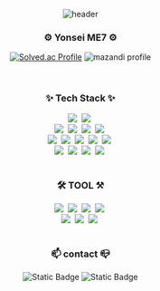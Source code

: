 <div align="center">
  
![header](https://capsule-render.vercel.app/api?type=waving&color=timeAuto&height=300&section=header&text=Welcome!-nl-kkihui%20github&fontSize=90)
</div>

<h3 align="center"> ⚙ Yonsei ME7 ⚙ </h3>
<div align="center">

[![Solved.ac Profile](http://mazassumnida.wtf/api/v2/generate_badge?boj=cogns1118)](https://solved.ac/cogns1118/)
![mazandi profile](http://mazandi.herokuapp.com/api?handle=cogns1118&theme=cold)
</div>

<br>

<h3 align="center">✨ Tech Stack ✨</h3>
<div align="center">
  <img src="https://img.shields.io/badge/html5-E34F26.svg?style=for-the-badge&logo=html5&logoColor=white" />&nbsp
  <img src="https://img.shields.io/badge/css3-1572B6.svg?style=for-the-badge&logo=css3&logoColor=white" />&nbsp
</div>

<div align="center">
  <img src="https://img.shields.io/badge/Django-092E20?style=for-the-badge&logo=Django&logoColor=white" />&nbsp
  <img src="https://img.shields.io/badge/NGINX-009639?style=for-the-badge&logo=NGINX&logoColor=white" />&nbsp
  <img src="https://img.shields.io/badge/GUNICORN-499848?style=for-the-badge&logo=gunicorn&logoColor=white" />&nbsp
  <img src="https://img.shields.io/badge/AWS-white?style=for-the-badge&logo=amazonwebservices&logoColor=white&color=%23232F3E" />&nbsp
</div>

<div align="center">
  <img src="https://img.shields.io/badge/Linux-FCC624.svg?style=for-the-badge&logo=LINUX&logoColor=white" />&nbsp
  <img src="https://img.shields.io/badge/UBUNTU-E95420.svg?style=for-the-badge&logo=UBUNTU&logoColor=white" />&nbsp
  <img src="https://img.shields.io/badge/ROS-22314E?style=for-the-badge&logo=ROS&logoColor=white" />&nbsp
  <img src="https://img.shields.io/badge/Arduino-white?style=for-the-badge&logo=arduino&logoColor=white&color=%2300878F" />&nbsp
  <img src="https://img.shields.io/badge/Raspberrypi-white?style=for-the-badge&logo=raspberrypi&logoColor=white&color=%23A22846" />&nbsp
</div>

<div align="center">
  <img src="https://img.shields.io/badge/python-3670A0?style=for-the-badge&logo=python&logoColor=white" />&nbsp
  <img src="https://img.shields.io/badge/C%20language-A8B9CC?style=for-the-badge&logo=c&logoColor=white" />&nbsp
  <img src="https://img.shields.io/badge/mysql-%234479A1?style=for-the-badge&logo=mysql&logoColor=white" />&nbsp
  <img src="https://img.shields.io/badge/MATLAB-FF9A00.svg?style=for-the-badge" />&nbsp
</div>

<br>

<h3 align="center">🛠 TOOL ⚒</h3>
<div align="center">
  <img src="https://img.shields.io/badge/git-F05033.svg?style=for-the-badge&logo=git&logoColor=white" />&nbsp
  <img src="https://img.shields.io/badge/github-181717.svg?style=for-the-badge&logo=github&logoColor=white" />&nbsp
  <img src="https://img.shields.io/badge/Notion-F3F3F3.svg?style=for-the-badge&logo=notion&logoColor=black" />&nbsp
  <img src="https://img.shields.io/badge/Creo-white?style=for-the-badge&color=%2368bf4b" />&nbsp
</div>

<div align="center">
  <img src="https://img.shields.io/badge/PhotoShop-31A8FF.svg?style=for-the-badge&logo=adobephotoshop&logoColor=white" />&nbsp
  <img src="https://img.shields.io/badge/illustrator-FF9A00.svg?style=for-the-badge&logo=adobeillustrator&logoColor=white" />&nbsp
  <img src="https://img.shields.io/badge/PremierPro-white?style=for-the-badge&logo=adobepremierepro&logoColor=white&color=%239999FF" />&nbsp
</div>

<br>

<h3 align="center">📫 contact 📪</h3>
<div align="center">
  
![Static Badge](https://img.shields.io/badge/seo__kkihui-passing?style=plastic&logo=instagram&logoColor=FFFFFF&labelColor=5C1374&color=5C1374)
![Static Badge](https://img.shields.io/badge/cogns1118%40yonsei.ac.kr-passing?style=plastic&logo=gmail&logoColor=%23EA4335&labelColor=000000&color=000000)
</div>





<!--
**kkihui/kkihui** is a ✨ _special_ ✨ repository because its `README.md` (this file) appears on your GitHub profile.
![Static Badge](https://img.shields.io/badge/kihun1118%40lgcns.com-passing?style=plastic&logo=lg&logoColor=%23A50034&labelColor=FFFFFF&color=FFFFFF)
-->
